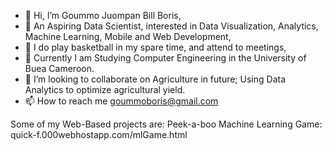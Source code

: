 - 👋 Hi, I’m Goummo Juompan Bill Boris,
- 👀 An Aspiring Data Scientist, interested in Data Visualization, Analytics, Machine Learning, Mobile and Web Development,
- 🏀 I do play basketball in my spare time, and attend to meetings,
- 🌱 Currently I am Studying Computer Engineering in the University of Buea Cameroon.
- 💞️ I’m looking to collaborate on Agriculture in future; Using Data Analytics to optimize agricultural yield.
- 📫 How to reach me goummoboris@gmail.com 


Some of my Web-Based projects are:
  Peek-a-boo Machine Learning Game: <a>quick-f.000webhostapp.com/mlGame.html</a>
  
